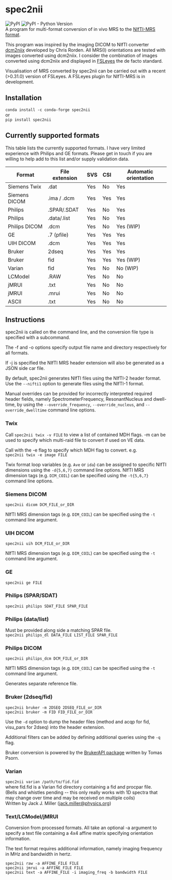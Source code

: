 # spec2nii
![PyPI](https://img.shields.io/pypi/v/spec2nii)
![PyPI - Python Version](https://img.shields.io/pypi/pyversions/spec2nii)  
A program for multi-format conversion of in vivo MRS to the [NIfTI-MRS format](https://github.com/wexeee/mrs_nifti_standard).  

This program was inspired by the imaging DICOM to NIfTI converter [dcm2niix](https://github.com/rordenlab/dcm2niix) developed by Chris Rorden. All MRS(I) orientations are tested with images converted using dcm2niix. I consider the combination of images converted using dcm2niix and displayed in [FSLeyes](https://fsl.fmrib.ox.ac.uk/fsl/fslwiki/FSLeyes) the de facto standard.

Visualisation of MRS converted by spec2nii can be carried out with a recent (>0.31.0) version of FSLeyes. A FSLeyes plugin for NIfTI-MRS is in development.
## Installation
`conda install -c conda-forge spec2nii`  
or  
`pip install spec2nii`

## Currently supported formats
This table lists the currently supported formats. I have very limited experience with Philips and GE formats. Please get in touch if you are willing to help add to this list and/or supply validation data.

| Format        | File extension | SVS | CSI | Automatic orientation |
|---------------|----------------|-----|-----|-----------------------|
| Siemens Twix  | .dat           | Yes | No  | Yes                   |
| Siemens DICOM | .ima / .dcm    | Yes | Yes | Yes                   |
| Philips       | .SPAR/.SDAT    | Yes | No  | Yes                   |
| Philips       | .data/.list    | Yes | No  | Yes                   |
| Philips DICOM | .dcm           | Yes | No  | Yes (WIP)             |
| GE            | .7 (pfile)     | Yes | Yes | Yes                   |
| UIH DICOM     | .dcm           | Yes | Yes | Yes                   |
| Bruker        | 2dseq          | Yes | Yes | Yes                   |
| Bruker        | fid            | Yes | Yes | Yes (WIP)             |
| Varian        | fid            | Yes | No  | No (WIP)              |
| LCModel       | .RAW           | Yes | No  | No                    |
| jMRUI         | .txt           | Yes | No  | No                    |
| jMRUI         | .mrui          | Yes | No  | No                    |
| ASCII         | .txt           | Yes | No  | No                    |

## Instructions
spec2nii is called on the command line, and the conversion file type is specified with a subcommand.

The -f and -o options specify output file name and directory respectively for all formats.

If -j is specified the NIfTI MRS header extension will also be generated as a JSON side car file.

By default, spec2nii generates NIfTI files using the NIfTI-2 header format. Use the `--nifti1` option to generate files using the NIfTI-1 format.

Manual overrides can be provided for incorrectly interpreted required header fields, namely SpectrometerFrequency, ResonantNucleus and dwell-time, by using the `--override_frequency`, `--override_nucleus`, and `--override_dwelltime` command line options.

### Twix
Call `spec2nii twix -v FILE` to view a list of contained MDH flags. -m can be used to specify which multi-raid file to convert if used on VE data.

Call with the -e flag to specify which MDH flag to convert. e.g.  
`spec2nii twix -e image FILE`

Twix format loop variables (e.g. `Ave` or `ida`) can be assigned to specific NIfTI dimensions using the `-d{5,6,7}` command line options. NIfTI MRS dimension tags (e.g. `DIM_COIL`) can be specified using the `-t{5,6,7}` command line options.

### Siemens DICOM
`spec2nii dicom DCM_FILE_or_DIR`

NIfTI MRS dimension tags (e.g. `DIM_COIL`) can be specified using the `-t` command line argument.

### UIH DICOM
`spec2nii uih DCM_FILE_or_DIR`

NIfTI MRS dimension tags (e.g. `DIM_COIL`) can be specified using the `-t` command line argument.

### GE
`spec2nii ge FILE`

### Philips (SPAR/SDAT)
`spec2nii philips SDAT_FILE SPAR_FILE`

### Philips (data/list)
Must be provided along side a matching SPAR file.  
`spec2nii philips_dl DATA_FILE LIST_FILE SPAR_FILE`

### Philips DICOM
`spec2nii philips_dcm DCM_FILE_or_DIR`

NIfTI MRS dimension tags (e.g. `DIM_COIL`) can be specified using the `-t` command line argument.

Generates separate reference file.

### Bruker (2dseq/fid)
`spec2nii bruker -m 2DSEQ 2DSEQ_FILE_or_DIR`  
`spec2nii bruker -m FID FID_FILE_or_DIR`

Use the `-d` option to dump the header files (method and acqp for fid, visu_pars for 2dseq) into the header extension.

Additional filters can be added by defining additional queries using the `-q` flag.

Bruker conversion is powered by the [BrukerAPI package](https://github.com/isi-nmr/brukerapi-python) written by Tomas Psorn.

### Varian 
`spec2nii varian /path/to/fid.fid`  
where fid.fid is a Varian fid directory containing a fid and procpar file.  
(Bells and whistles pending -- this only really works with 1D spectra that may change over time and may be received on multiple coils)  
Written by Jack J. Miller (jack.miller@physics.org) 


### Text/LCModel/jMRUI
Conversion from processed formats.
All take an optional -a argument to specify a text file containing a 4x4 affine matrix specifying orientation information.

The text format requires additional information, namely imaging frequency in MHz and bandwidth in hertz.

`spec2nii raw -a AFFINE_FILE FILE`  
`spec2nii jmrui -a AFFINE_FILE FILE`  
`spec2nii text -a AFFINE_FILE -i imaging_freq -b bandwidth FILE`

